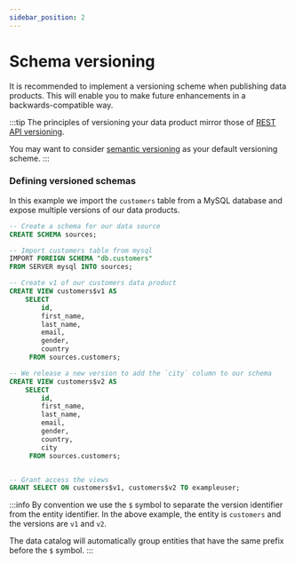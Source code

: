 ```yaml
---
sidebar_position: 2
---
```


# Schema versioning

It is recommended to implement a versioning scheme when publishing data products.
This will enable you to make future enhancements in a backwards-compatible way.

:::tip
The principles of versioning your data product mirror those of [REST API versioning](https://restfulapi.net/versioning/).

You may want to consider [semantic versioning](https://semver.org/) as your default versioning scheme.
:::

### Defining versioned schemas

In this example we import the `customers` table from a MySQL database and expose multiple versions of our data products.

```sql
-- Create a schema for our data source
CREATE SCHEMA sources;

-- Import customers table from mysql
IMPORT FOREIGN SCHEMA "db.customers" 
FROM SERVER mysql INTO sources;

-- Create v1 of our customers data product
CREATE VIEW customers$v1 AS
    SELECT 
        id,
        first_name,
        last_name,
        email,
        gender,
        country
     FROM sources.customers;

-- We release a new version to add the `city` column to our schema
CREATE VIEW customers$v2 AS
    SELECT 
        id,
        first_name,
        last_name,
        email,
        gender,
        country,
        city
     FROM sources.customers;


-- Grant access the views
GRANT SELECT ON customers$v1, customers$v2 TO exampleuser;
```

:::info
By convention we use the `$` symbol to separate the version identifier from the entity identifier.
In the above example, the entity is `customers` and the versions are `v1` and `v2`.

The data catalog will automatically group entities that have the same prefix before the `$` symbol.
:::